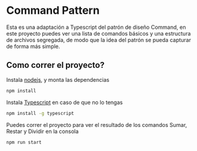 # Command Pattern

Esta es una adaptación a Typescript del patrón de diseño Command, en este proyecto puedes ver una lista de comandos básicos y una estructura de archivos segregada, de modo que la idea del patrón se pueda capturar de forma más simple.

## Como correr el proyecto?

Instala [nodejs](https://nodejs.org/en/), y monta las dependencias

```bash
npm install
```
 Instala [Typescript](https://www.typescriptlang.org/index.html#download-links) en caso de que no lo tengas
```bash
npm install -g typescript
```

 Puedes correr el proyecto para ver el resultado de los comandos Sumar, Restar y Dividir en la consola
```bash
npm run start
```
